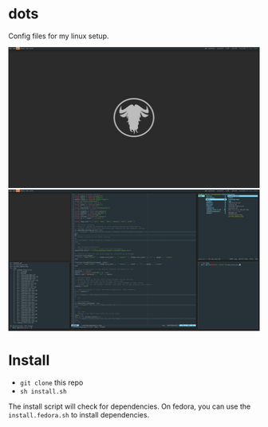 dots
====

Config files for my linux setup.

![Empty](/screen_empty.png?raw=true)
![Busy](/screen_busy.png?raw=true)

Install
===

- `git clone` this repo
- `sh install.sh`

The install script will check for dependencies. On fedora, you can use the `install.fedora.sh` to install dependencies.

